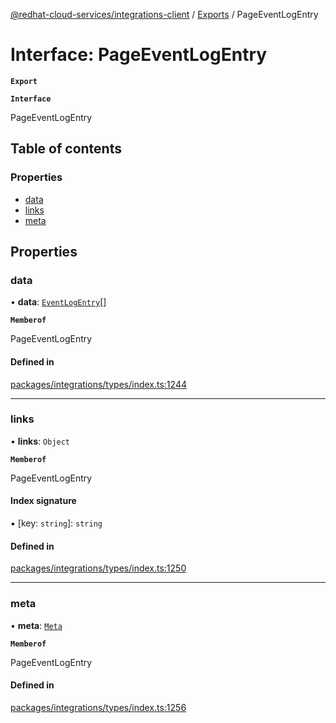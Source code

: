 [@redhat-cloud-services/integrations-client](../README.md) / [Exports](../modules.md) / PageEventLogEntry

# Interface: PageEventLogEntry

**`Export`**

**`Interface`**

PageEventLogEntry

## Table of contents

### Properties

- [data](PageEventLogEntry.md#data)
- [links](PageEventLogEntry.md#links)
- [meta](PageEventLogEntry.md#meta)

## Properties

### data

• **data**: [`EventLogEntry`](EventLogEntry.md)[]

**`Memberof`**

PageEventLogEntry

#### Defined in

[packages/integrations/types/index.ts:1244](https://github.com/RedHatInsights/javascript-clients/blob/master/packages/integrations/types/index.ts#L1244)

___

### links

• **links**: `Object`

**`Memberof`**

PageEventLogEntry

#### Index signature

▪ [key: `string`]: `string`

#### Defined in

[packages/integrations/types/index.ts:1250](https://github.com/RedHatInsights/javascript-clients/blob/master/packages/integrations/types/index.ts#L1250)

___

### meta

• **meta**: [`Meta`](Meta.md)

**`Memberof`**

PageEventLogEntry

#### Defined in

[packages/integrations/types/index.ts:1256](https://github.com/RedHatInsights/javascript-clients/blob/master/packages/integrations/types/index.ts#L1256)
